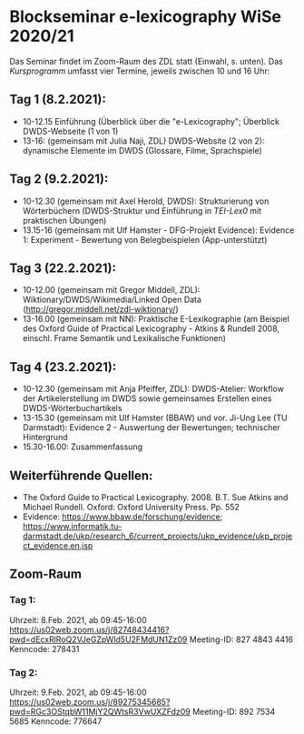 # Blockseminar e-lexicography WiSe 2020/21

Das Seminar findet im Zoom-Raum des ZDL statt (Einwahl, s. unten).
Das *Kursprogramm* umfasst vier Termine, jeweils zwischen 10 und 16 Uhr:

## Tag 1 (8.2.2021): 
* 10-12.15 Einführung (Überblick über die "e-Lexicography"; Überblick DWDS-Webseite (1 von 1)
* 13-16: (gemeinsam mit Julia Naji, ZDL) DWDS-Website (2 von 2): dynamische Elemente im DWDS (Glossare, Filme, Sprachspiele)

## Tag 2 (9.2.2021):
* 10-12.30 (gemeinsam mit Axel Herold, DWDS): Strukturierung von Wörterbüchern (DWDS-Struktur und Einführung in *TEI-Lex0* mit praktischen Übungen) 
* 13.15-16 (gemeinsam mit Ulf Hamster - DFG-Projekt Evidence): Evidence 1: Experiment - Bewertung von Belegbeispielen (App-unterstützt)

## Tag 3 (22.2.2021):
* 10-12.00 (gemeinsam mit Gregor Middell, ZDL): Wiktionary/DWDS/Wikimedia/Linked Open Data (http://gregor.middell.net/zdl-wiktionary/)
* 13-16.00 (gemeinsam mit NN): Praktische E-Lexikographie (am Beispiel des Oxford Guide of Practical Lexicography - Atkins & Rundell 2008, einschl. Frame Semantik und Lexikalische Funktionen)

## Tag 4 (23.2.2021):
* 10-12.30 (gemeinsam mit Anja Pfeiffer, ZDL): DWDS-Atelier: Workflow der Artikelerstellung im DWDS sowie gemeinsames Erstellen eines DWDS-Wörterbuchartikels
* 13-15.30 (gemeinsam mit Ulf Hamster (BBAW) und vor. Ji-Ung Lee (TU Darmstadt): Evidence 2 - Auswertung der Bewertungen; technischer Hintergrund
* 15.30-16.00: Zusammenfassung

## Weiterführende Quellen:
* The Oxford Guide to Practical Lexicography. 2008. B.T. Sue Atkins and Michael Rundell. Oxford: Oxford University Press. Pp. 552
* Evidence: https://www.bbaw.de/forschung/evidence; https://www.informatik.tu-darmstadt.de/ukp/research_6/current_projects/ukp_evidence/ukp_project_evidence.en.jsp

## Zoom-Raum
### Tag 1: 
Uhrzeit: 8.Feb. 2021, ab 09:45-16:00
https://us02web.zoom.us/j/82748434416?pwd=dEcxRlRoQ2VJeGZpWld5U2FMdUN1Zz09
Meeting-ID: 827 4843 4416
Kenncode: 278431

### Tag 2: 
Uhrzeit: 9.Feb. 2021, ab 09:45-16:00
https://us02web.zoom.us/j/89275345685?pwd=RGc3OStqbW11MjY2QWtsR3VwUXZFdz09
Meeting-ID: 892 7534 5685
Kenncode: 776647






